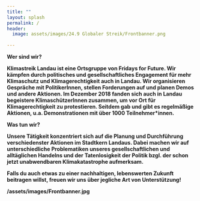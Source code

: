 ```yaml
---
title: ""
layout: splash
permalink: /
header:
  image: assets/images/24.9 Globaler Streik/Frontbanner.png
  
---
```


<b>Wer sind wir?<b>

Klimastreik Landau ist eine Ortsgruppe von Fridays for Future. Wir kämpfen durch politisches und gesellschaftliches Engagement für mehr Klimaschutz und Klimagerechtigkeit auch in Landau. Wir organisieren Gespräche mit PolitikerInnen, stellen Forderungen auf und planen Demos und andere Aktionen.
Im Dezember 2018 fanden sich auch in Landau begeistere KlimaschützerInnen zusammen, um vor Ort für Klimagerechtigkeit zu protestieren. Seitdem gab und gibt es regelmäßige Aktionen, u.a. Demonstrationen mit über 1000 Teilnehmer*innen.

<b>Was tun wir?<b>

Unsere Tätigkeit konzentriert sich auf die Planung und Durchführung verschiedenster Aktionen im Stadtkern Landaus. Dabei machen wir auf unterschiedliche Problematiken unseres gesellschaftlichen und alltäglichen Handelns und der Tatenlosigkeit der Politik bzgl. der schon jetzt unabwendbaren Klimakatastrophe aufmerksam.

Falls du auch etwas zu einer nachhaltigen, lebenswerten Zukunft beitragen willst, freuen wir uns über jegliche Art von Unterstützung!

  /assets/images/Frontbanner.jpg
